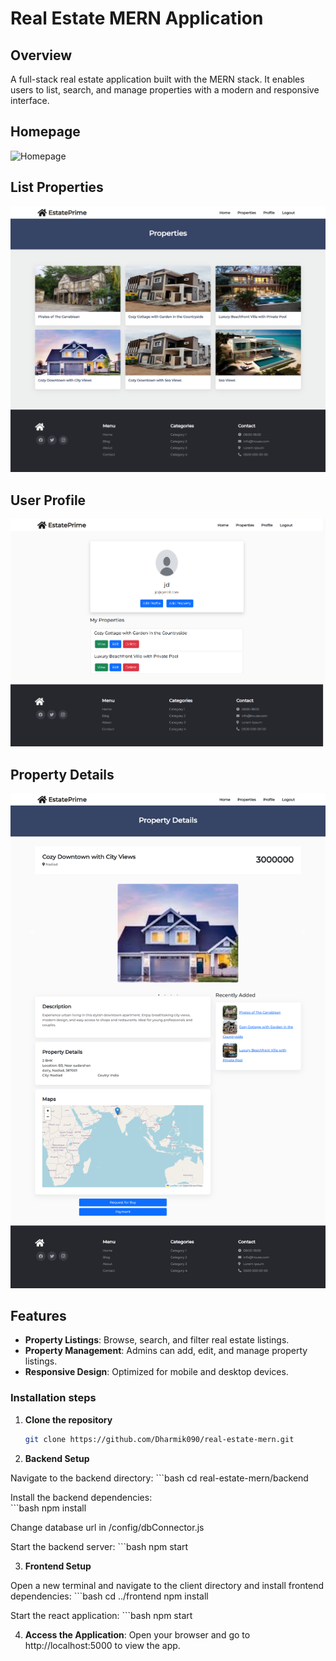 
# Real Estate MERN Application

## Overview
A full-stack real estate application built with the MERN stack. It enables users to list, search, and manage properties with a modern and responsive interface.

## Homepage
![Homepage](./images/home.png)
## List Properties
![Property Listing](./images/properties.png)
## User Profile
![User Profile](./images/user_profile.png)
## Property Details
![Property Details](./images/property.png)

## Features
- **Property Listings**: Browse, search, and filter real estate listings.
- **Property Management**: Admins can add, edit, and manage property listings.
- **Responsive Design**: Optimized for mobile and desktop devices.

### Installation steps

1. **Clone the repository**
   ```bash
   git clone https://github.com/Dharmik090/real-estate-mern.git

2. **Backend Setup**

Navigate to the backend directory:
    ```bash
    cd real-estate-mern/backend

Install the backend dependencies:<br>
    ```bash
    npm install

Change database url in /config/dbConnector.js

Start the backend server:
    ```bash
    npm start

3. **Frontend Setup**

Open a new terminal and navigate to the client directory and install frontend dependencies:
    ```bash
    cd ../frontend
    npm install

Start the react application:
    ```bash
    npm start

4. **Access the Application**:
Open your browser and go to http://localhost:5000 to view the app.

